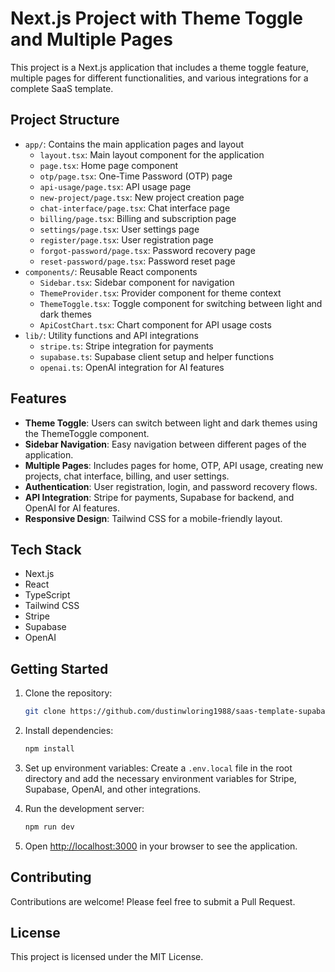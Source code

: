 # Next.js Project with Theme Toggle and Multiple Pages

This project is a Next.js application that includes a theme toggle feature, multiple pages for different functionalities, and various integrations for a complete SaaS template.

## Project Structure

- `app/`: Contains the main application pages and layout
  - `layout.tsx`: Main layout component for the application
  - `page.tsx`: Home page component
  - `otp/page.tsx`: One-Time Password (OTP) page
  - `api-usage/page.tsx`: API usage page
  - `new-project/page.tsx`: New project creation page
  - `chat-interface/page.tsx`: Chat interface page
  - `billing/page.tsx`: Billing and subscription page
  - `settings/page.tsx`: User settings page
  - `register/page.tsx`: User registration page
  - `forgot-password/page.tsx`: Password recovery page
  - `reset-password/page.tsx`: Password reset page
- `components/`: Reusable React components
  - `Sidebar.tsx`: Sidebar component for navigation
  - `ThemeProvider.tsx`: Provider component for theme context
  - `ThemeToggle.tsx`: Toggle component for switching between light and dark themes
  - `ApiCostChart.tsx`: Chart component for API usage costs
- `lib/`: Utility functions and API integrations
  - `stripe.ts`: Stripe integration for payments
  - `supabase.ts`: Supabase client setup and helper functions
  - `openai.ts`: OpenAI integration for AI features

## Features

- **Theme Toggle**: Users can switch between light and dark themes using the ThemeToggle component.
- **Sidebar Navigation**: Easy navigation between different pages of the application.
- **Multiple Pages**: Includes pages for home, OTP, API usage, creating new projects, chat interface, billing, and user settings.
- **Authentication**: User registration, login, and password recovery flows.
- **API Integration**: Stripe for payments, Supabase for backend, and OpenAI for AI features.
- **Responsive Design**: Tailwind CSS for a mobile-friendly layout.

## Tech Stack

- Next.js
- React
- TypeScript
- Tailwind CSS
- Stripe
- Supabase
- OpenAI

## Getting Started

1. Clone the repository:
   ```bash
   git clone https://github.com/dustinwloring1988/saas-template-supabase.git && cd saas-template-supabase
   ```

2. Install dependencies:
   ```bash
   npm install
   ```

3. Set up environment variables:
   Create a `.env.local` file in the root directory and add the necessary environment variables for Stripe, Supabase, OpenAI, and other integrations.

4. Run the development server:
   ```bash
   npm run dev
   ```

5. Open [http://localhost:3000](http://localhost:3000) in your browser to see the application.

## Contributing

Contributions are welcome! Please feel free to submit a Pull Request.

## License

This project is licensed under the MIT License.


